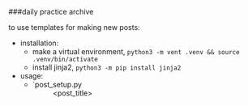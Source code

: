 ###daily practice archive

to use templates for making new posts:
- installation:
  - make a virtual environment, `python3 -m vent .venv && source .venv/bin/activate`
  - install jinja2, `python3 -m pip install jinja2`
- usage:
  - `post_setup.py <YYYY> <MM> <DD> <post_title>